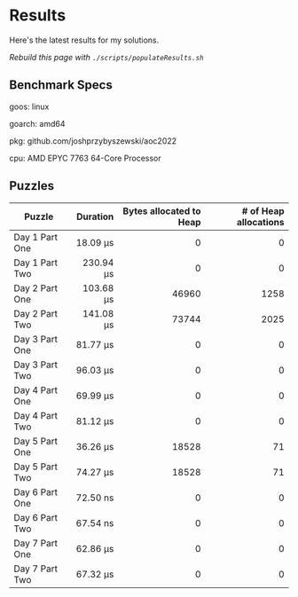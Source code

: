 # Results

Here's the latest results for my solutions.

_Rebuild this page with `./scripts/populateResults.sh`_

## Benchmark Specs

goos: linux

goarch: amd64

pkg: github.com/joshprzybyszewski/aoc2022

cpu: AMD EPYC 7763 64-Core Processor                


## Puzzles

|Puzzle|Duration|Bytes allocated to Heap|# of Heap allocations|
|-|-:|-:|-:|
|Day 1 Part One|18.09 µs|0|0|
|Day 1 Part Two|230.94 µs|0|0|
|Day 2 Part One|103.68 µs|46960|1258|
|Day 2 Part Two|141.08 µs|73744|2025|
|Day 3 Part One|81.77 µs|0|0|
|Day 3 Part Two|96.03 µs|0|0|
|Day 4 Part One|69.99 µs|0|0|
|Day 4 Part Two|81.12 µs|0|0|
|Day 5 Part One|36.26 µs|18528|71|
|Day 5 Part Two|74.27 µs|18528|71|
|Day 6 Part One|72.50 ns|0|0|
|Day 6 Part Two|67.54 ns|0|0|
|Day 7 Part One|62.86 µs|0|0|
|Day 7 Part Two|67.32 µs|0|0|
